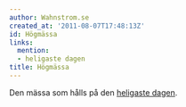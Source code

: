 ```yaml
---
author: Wahnstrom.se
created_at: '2011-08-07T17:48:13Z'
id: Högmässa
links:
  mention:
  - heligaste dagen
title: Högmässa
---
```


Den mässa som hålls på den [heligaste dagen].

  [heligaste dagen]: heligaste_dagen